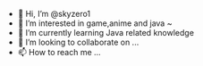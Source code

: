- 👋 Hi, I’m @skyzero1
- 👀 I’m interested in game,anime and java ~
- 🌱 I’m currently learning Java related knowledge
- 💞️ I’m looking to collaborate on ...
- 📫 How to reach me ...

<!---
skyzero1/skyzero1 is a ✨ special ✨ repository because its `README.md` (this file) appears on your GitHub profile.
You can click the Preview link to take a look at your changes.
--->
